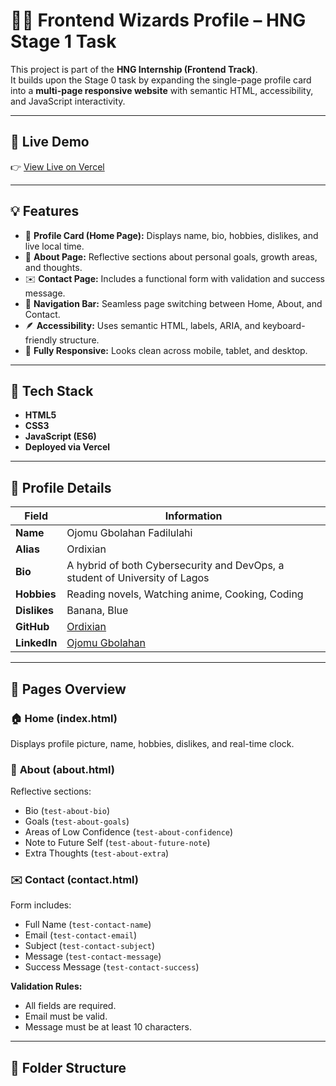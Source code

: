 # 🧙‍♂️ Frontend Wizards Profile – HNG Stage 1 Task

This project is part of the **HNG Internship (Frontend Track)**.  
It builds upon the Stage 0 task by expanding the single-page profile card into a **multi-page responsive website** with semantic HTML, accessibility, and JavaScript interactivity.

---

## 🚀 Live Demo
👉 [View Live on Vercel](https://frontend-wizards-profile-hng-stage-dusky.vercel.app/)

---

## 💡 Features
- 🧍 **Profile Card (Home Page):** Displays name, bio, hobbies, dislikes, and live local time.  
- 📖 **About Page:** Reflective sections about personal goals, growth areas, and thoughts.  
- ✉️ **Contact Page:** Includes a functional form with validation and success message.  
- 🧭 **Navigation Bar:** Seamless page switching between Home, About, and Contact.  
- 🪶 **Accessibility:** Uses semantic HTML, labels, ARIA, and keyboard-friendly structure.  
- 📱 **Fully Responsive:** Looks clean across mobile, tablet, and desktop.  

---

## 🧠 Tech Stack
- **HTML5**
- **CSS3**
- **JavaScript (ES6)**
- **Deployed via Vercel**

---

## 🧍 Profile Details
| Field | Information |
|-------|--------------|
| **Name** | Ojomu Gbolahan Fadilulahi |
| **Alias** | Ordixian |
| **Bio** | A hybrid of both Cybersecurity and DevOps, a student of University of Lagos |
| **Hobbies** | Reading novels, Watching anime, Cooking, Coding |
| **Dislikes** | Banana, Blue |
| **GitHub** | [Ordixian](https://github.com/Ordixian) |
| **LinkedIn** | [Ojomu Gbolahan](https://www.linkedin.com/in/gbolahan-ojomu-2779a4379/) |

---

## 🧭 Pages Overview

### 🏠 **Home (index.html)**
Displays profile picture, name, hobbies, dislikes, and real-time clock.

### 👤 **About (about.html)**
Reflective sections:
- Bio (`test-about-bio`)
- Goals (`test-about-goals`)
- Areas of Low Confidence (`test-about-confidence`)
- Note to Future Self (`test-about-future-note`)
- Extra Thoughts (`test-about-extra`)

### ✉️ **Contact (contact.html)**
Form includes:
- Full Name (`test-contact-name`)
- Email (`test-contact-email`)
- Subject (`test-contact-subject`)
- Message (`test-contact-message`)
- Success Message (`test-contact-success`)

**Validation Rules:**
- All fields are required.  
- Email must be valid.  
- Message must be at least 10 characters.  

---

## 🧩 Folder Structure
